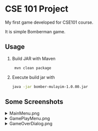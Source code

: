 # CSE 101 Project
My first game developed for CSE101 course.

It is simple Bomberman game. 

## Usage
1. Build JAR with Maven
   ```bash
    mvn clean package
   ```
2. Execute build jar with
    ```bash
    java -jar bomber-mulayim-1.0.00.jar 
    ```

## Some Screenshots

<details>

<summary>MainMenu.png</summary>

![MainMenu.png](./MainMenu.png)

</details>

<details>

<summary>GamePlayMenu.png</summary>

![GamePlayMenu.png](./GamePlayMenu.png)

</details>

<details>

<summary>GameOverDialog.png</summary>

![GameOverDialog.png](./GameOverDialog.png)

</details>
